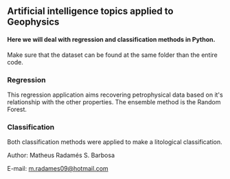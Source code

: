 ## Artificial intelligence topics applied to Geophysics

#### Here we will deal with regression and classification methods in Python.

Make sure that the dataset can be found at the same folder than the entire code.

### Regression

This regression application aims recovering petrophysical data based on it's relationship with the other properties. The ensemble method is the Random Forest.

### Classification

Both classification methods were applied to make a litological classification. 


Author: Matheus Radamés S. Barbosa

E-mail: m.radames09@hotmail.com
